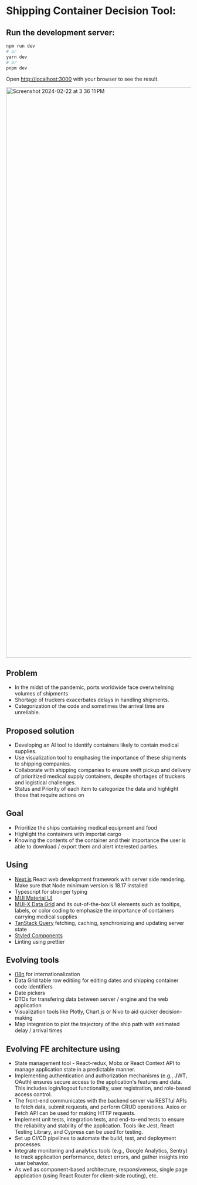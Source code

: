 # Shipping Container Decision Tool:

## Run the development server:

```bash
npm run dev
# or
yarn dev
# or
pnpm dev
```

Open [http://localhost:3000](http://localhost:3000) with your browser to see the result.

<img width="1551" alt="Screenshot 2024-02-22 at 3 36 11 PM" src="https://github.com/xeniyandkn/shipping-container-decision-tool/assets/93728505/868cff19-afb5-41c3-b477-a0eb4a097bfe">

## Problem
- In the midst of the pandemic, ports worldwide face overwhelming volumes of shipments
- Shortage of truckers exacerbates delays in handling shipments.
- Categorization of the code and sometimes the arrival time are unreliable. 

## Proposed solution
- Developing an AI tool to identify containers likely to contain medical supplies.
- Use visualization tool to emphasing the importance of these shipments to shipping companies.
- Collaborate with shipping companies to ensure swift pickup and delivery of prioritized medical supply containers, despite shortages of truckers and logistical challenges.
- Status and Priority of each item to categorize the data and highlight those that require actions on

## Goal
- Prioritize the ships containing medical equipment and food
- Highlight the containers with importat cargo
- Knowing the contents of the container and their importance the user is able to download / export them and alert interested parties.

## Using

- [Next.js](https://nextjs.org/) React web development framework with server side rendering. 
Make sure that Node minimum version is 18.17 installed
- Typescript for stronger typing
- [MUI Material UI](https://mui.com/)
- [MUI-X Data Grid](https://mui.com/x/react-data-grid/layout/) and its out-of-the-box UI elements such as tooltips, labels, or color coding to emphasize the importance of containers carrying medical supplies
- [TanStack Query](https://tanstack.com/query/latest) fetching, caching, synchronizing and updating server state
- [Styled Components](https://styled-components.com/)
- Linting using prettier

## Evolving tools

- [i18n](https://www.i18next.com/) for internationalization
- Data Grid table row editiing for editing dates and shipping container code identifiers
- Date pickers
- DTOs for transfering data between server / engine and the web application
- Visualization tools like Plotly, Chart.js or Nivo to aid quicker decision-making
- Map integration to plot the trajectory of the ship path with estimated delay / arrival times 

## Evolving FE architecture using

- State management tool - React-redux, Mobx or React Context API to manage application state in a predictable manner.
- Implementing authentication and authorization mechanisms (e.g., JWT, OAuth) ensures secure access to the application's features and data. This includes login/logout functionality, user registration, and role-based access control.
- The front-end communicates with the backend server via RESTful APIs to fetch data, submit requests, and perform CRUD operations. Axios or Fetch API can be used for making HTTP requests.
- Implement unit tests, integration tests, and end-to-end tests to ensure the reliability and stability of the application. Tools like Jest, React Testing Library, and Cypress can be used for testing.
- Set up CI/CD pipelines to automate the build, test, and deployment processes.
- Integrate monitoring and analytics tools (e.g., Google Analytics, Sentry) to track application performance, detect errors, and gather insights into user behavior.
- As well as component-based architecture, responsiveness, single page application (using React Router for client-side routing), etc.
